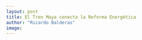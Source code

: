 ```yaml
---
layout: post
title: El Tren Maya conecta la Reforma Energética
author: "Ricardo Balderas"
image: 
---
```

